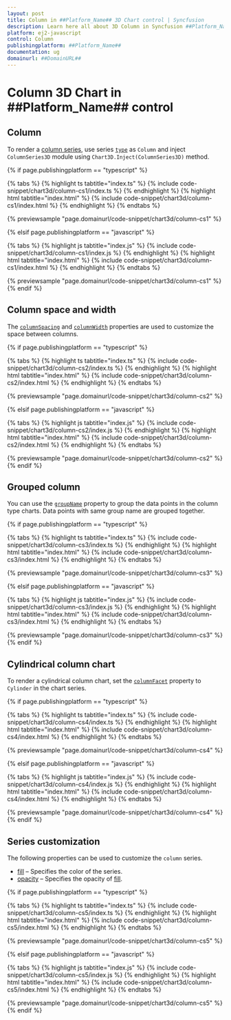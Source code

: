 ```yaml
---
layout: post
title: Column in ##Platform_Name## 3D Chart control | Syncfusion
description: Learn here all about 3D Column in Syncfusion ##Platform_Name## 3D  qa Chart control of Syncfusion Essential JS 2 and more.
platform: ej2-javascript
control: Column 
publishingplatform: ##Platform_Name##
documentation: ug
domainurl: ##DomainURL##
---
```

# Column 3D Chart in ##Platform_Name## control

## Column

To render a [column series](https://www.syncfusion.com/javascript-ui-controls/js-charts/chart-types/column-chart), use series [`type`](../../api/chart/seriesModel/#type-string) as `Column` and inject `ColumnSeries3D` module using `Chart3D.Inject(ColumnSeries3D)` method.

{% if page.publishingplatform == "typescript" %}

{% tabs %}
{% highlight ts tabtitle="index.ts" %}
{% include code-snippet/chart3d/column-cs1/index.ts %}
{% endhighlight %}
{% highlight html tabtitle="index.html" %}
{% include code-snippet/chart3d/column-cs1/index.html %}
{% endhighlight %}
{% endtabs %}
        
{% previewsample "page.domainurl/code-snippet/chart3d/column-cs1" %}

{% elsif page.publishingplatform == "javascript" %}

{% tabs %}
{% highlight js tabtitle="index.js" %}
{% include code-snippet/chart3d/column-cs1/index.js %}
{% endhighlight %}
{% highlight html tabtitle="index.html" %}
{% include code-snippet/chart3d/column-cs1/index.html %}
{% endhighlight %}
{% endtabs %}

{% previewsample "page.domainurl/code-snippet/chart3d/column-cs1" %}
{% endif %}

## Column space and width

The [`columnSpacing`](../../api/chart/seriesModel/#columnspacing) and [`columnWidth`](../../api/chart/seriesModel/#columnwidth) properties are used to customize the space between columns.

{% if page.publishingplatform == "typescript" %}

{% tabs %}
{% highlight ts tabtitle="index.ts" %}
{% include code-snippet/chart3d/column-cs2/index.ts %}
{% endhighlight %}
{% highlight html tabtitle="index.html" %}
{% include code-snippet/chart3d/column-cs2/index.html %}
{% endhighlight %}
{% endtabs %}
        
{% previewsample "page.domainurl/code-snippet/chart3d/column-cs2" %}

{% elsif page.publishingplatform == "javascript" %}

{% tabs %}
{% highlight js tabtitle="index.js" %}
{% include code-snippet/chart3d/column-cs2/index.js %}
{% endhighlight %}
{% highlight html tabtitle="index.html" %}
{% include code-snippet/chart3d/column-cs2/index.html %}
{% endhighlight %}
{% endtabs %}

{% previewsample "page.domainurl/code-snippet/chart3d/column-cs2" %}
{% endif %}

## Grouped column

You can use the [`groupName`](../../api/chart/seriesModel/#groupname) property to group the data points in the column type charts. Data points with same group name are grouped together.

{% if page.publishingplatform == "typescript" %}

{% tabs %}
{% highlight ts tabtitle="index.ts" %}
{% include code-snippet/chart3d/column-cs3/index.ts %}
{% endhighlight %}
{% highlight html tabtitle="index.html" %}
{% include code-snippet/chart3d/column-cs3/index.html %}
{% endhighlight %}
{% endtabs %}
        
{% previewsample "page.domainurl/code-snippet/chart3d/column-cs3" %}

{% elsif page.publishingplatform == "javascript" %}

{% tabs %}
{% highlight js tabtitle="index.js" %}
{% include code-snippet/chart3d/column-cs3/index.js %}
{% endhighlight %}
{% highlight html tabtitle="index.html" %}
{% include code-snippet/chart3d/column-cs3/index.html %}
{% endhighlight %}
{% endtabs %}

{% previewsample "page.domainurl/code-snippet/chart3d/column-cs3" %}
{% endif %}

## Cylindrical column chart

To render a cylindrical column chart, set the [`columnFacet`](../../api/chart/series/#columnfacet) property to `Cylinder` in the chart series.

{% if page.publishingplatform == "typescript" %}

{% tabs %}
{% highlight ts tabtitle="index.ts" %}
{% include code-snippet/chart3d/column-cs4/index.ts %}
{% endhighlight %}
{% highlight html tabtitle="index.html" %}
{% include code-snippet/chart3d/column-cs4/index.html %}
{% endhighlight %}
{% endtabs %}
        
{% previewsample "page.domainurl/code-snippet/chart3d/column-cs4" %}

{% elsif page.publishingplatform == "javascript" %}

{% tabs %}
{% highlight js tabtitle="index.js" %}
{% include code-snippet/chart3d/column-cs4/index.js %}
{% endhighlight %}
{% highlight html tabtitle="index.html" %}
{% include code-snippet/chart3d/column-cs4/index.html %}
{% endhighlight %}
{% endtabs %}

{% previewsample "page.domainurl/code-snippet/chart3d/column-cs4" %}
{% endif %}

## Series customization

The following properties can be used to customize the `column` series.

* [fill](../../api/chart/seriesModel/#fill) – Specifies the color of the series.
* [opacity](../../api/chart/seriesModel/#opacity) – Specifies the opacity of [fill](../../api/chart/seriesModel/#fill).

{% if page.publishingplatform == "typescript" %}

{% tabs %}
{% highlight ts tabtitle="index.ts" %}
{% include code-snippet/chart3d/column-cs5/index.ts %}
{% endhighlight %}
{% highlight html tabtitle="index.html" %}
{% include code-snippet/chart3d/column-cs5/index.html %}
{% endhighlight %}
{% endtabs %}
        
{% previewsample "page.domainurl/code-snippet/chart3d/column-cs5" %}

{% elsif page.publishingplatform == "javascript" %}

{% tabs %}
{% highlight js tabtitle="index.js" %}
{% include code-snippet/chart3d/column-cs5/index.js %}
{% endhighlight %}
{% highlight html tabtitle="index.html" %}
{% include code-snippet/chart3d/column-cs5/index.html %}
{% endhighlight %}
{% endtabs %}

{% previewsample "page.domainurl/code-snippet/chart3d/column-cs5" %}
{% endif %}
